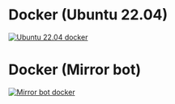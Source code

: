 # Docker (Ubuntu 22.04)
[![Ubuntu 22.04 docker](https://github.com/NFS-Project/Docker-build/actions/workflows/22_04.yml/badge.svg)](https://github.com/NFS-Project/Docker-build/actions/workflows/22_04.yml)
# Docker (Mirror bot)
[![Mirror bot docker](https://github.com/NFS-Project/Docker-build/actions/workflows/mirrror.yml.yml/badge.svg)](https://github.com/NFS-Project/Docker-build/actions/workflows/mirrror.yml)
